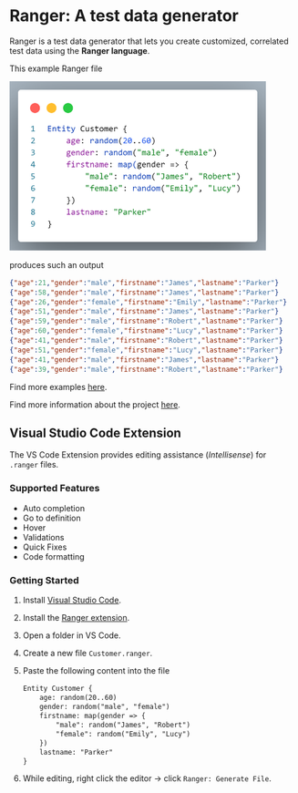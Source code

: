 # Ranger: A test data generator

Ranger is a test data generator that lets you create customized, correlated test data using the  **Ranger language**.

This example Ranger file

<!-- markdownlint-disable MD033 -->
<img src="https://raw.githubusercontent.com/ben5311/ranger2/main/images/example.png" alt="Example Ranger file" width="450"/>

produces such an output

```json
{"age":21,"gender":"male","firstname":"James","lastname":"Parker"}
{"age":58,"gender":"male","firstname":"James","lastname":"Parker"}
{"age":26,"gender":"female","firstname":"Emily","lastname":"Parker"}
{"age":51,"gender":"male","firstname":"James","lastname":"Parker"}
{"age":59,"gender":"male","firstname":"Robert","lastname":"Parker"}
{"age":60,"gender":"female","firstname":"Lucy","lastname":"Parker"}
{"age":41,"gender":"male","firstname":"Robert","lastname":"Parker"}
{"age":51,"gender":"female","firstname":"Lucy","lastname":"Parker"}
{"age":41,"gender":"male","firstname":"James","lastname":"Parker"}
{"age":39,"gender":"male","firstname":"Robert","lastname":"Parker"}
```

Find more examples [here](https://github.com/ben5311/ranger2/tree/main/examples).

Find more information about the project [here](https://github.com/ben5311/ranger2#readme).

## Visual Studio Code Extension

The VS Code Extension provides editing assistance (*Intellisense*) for `.ranger` files.

### Supported Features

* Auto completion
* Go to definition
* Hover
* Validations
* Quick Fixes
* Code formatting

### Getting Started

1. Install [Visual Studio Code](https://code.visualstudio.com/).
2. Install the [Ranger extension](https://marketplace.visualstudio.com/items?itemName=bheimann.ranger-vscode).
3. Open a folder in VS Code.
4. Create a new file `Customer.ranger`.
5. Paste the following content into the file

    ```ranger
    Entity Customer {
        age: random(20..60)
        gender: random("male", "female")
        firstname: map(gender => {
            "male": random("James", "Robert")
            "female": random("Emily", "Lucy")
        })
        lastname: "Parker"
    }
    ```

6. While editing, right click the editor -> click `Ranger: Generate File`.
